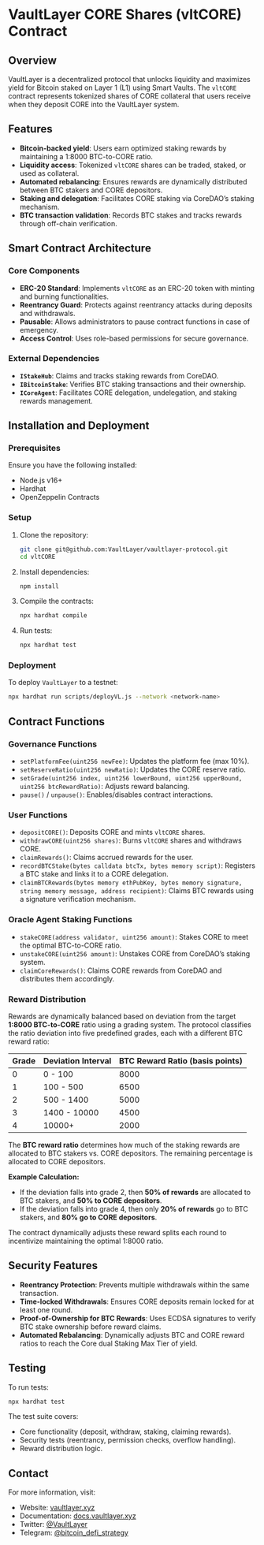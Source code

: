 # VaultLayer CORE Shares (vltCORE) Contract

## Overview
VaultLayer is a decentralized protocol that unlocks liquidity and maximizes yield for Bitcoin staked on Layer 1 (L1) using Smart Vaults. The `vltCORE` contract represents tokenized shares of CORE collateral that users receive when they deposit CORE into the VaultLayer system.

## Features
- **Bitcoin-backed yield**: Users earn optimized staking rewards by maintaining a 1:8000 BTC-to-CORE ratio.
- **Liquidity access**: Tokenized `vltCORE` shares can be traded, staked, or used as collateral.
- **Automated rebalancing**: Ensures rewards are dynamically distributed between BTC stakers and CORE depositors.
- **Staking and delegation**: Facilitates CORE staking via CoreDAO’s staking mechanism.
- **BTC transaction validation**: Records BTC stakes and tracks rewards through off-chain verification.

## Smart Contract Architecture
### Core Components
- **ERC-20 Standard**: Implements `vltCORE` as an ERC-20 token with minting and burning functionalities.
- **Reentrancy Guard**: Protects against reentrancy attacks during deposits and withdrawals.
- **Pausable**: Allows administrators to pause contract functions in case of emergency.
- **Access Control**: Uses role-based permissions for secure governance.

### External Dependencies
- **`IStakeHub`**: Claims and tracks staking rewards from CoreDAO.
- **`IBitcoinStake`**: Verifies BTC staking transactions and their ownership.
- **`ICoreAgent`**: Facilitates CORE delegation, undelegation, and staking rewards management.

## Installation and Deployment
### Prerequisites
Ensure you have the following installed:
- Node.js v16+
- Hardhat
- OpenZeppelin Contracts

### Setup
1. Clone the repository:
   ```sh
   git clone git@github.com:VaultLayer/vaultlayer-protocol.git
   cd vltCORE
   ```
2. Install dependencies:
   ```sh
   npm install
   ```
3. Compile the contracts:
   ```sh
   npx hardhat compile
   ```
4. Run tests:
   ```sh
   npx hardhat test
   ```

### Deployment
To deploy `VaultLayer` to a testnet:
```sh
npx hardhat run scripts/deployVL.js --network <network-name>
```

## Contract Functions
### Governance Functions
- `setPlatformFee(uint256 newFee)`: Updates the platform fee (max 10%).
- `setReserveRatio(uint256 newRatio)`: Updates the CORE reserve ratio.
- `setGrade(uint256 index, uint256 lowerBound, uint256 upperBound, uint256 btcRewardRatio)`: Adjusts reward balancing.
- `pause()` / `unpause()`: Enables/disables contract interactions.

### User Functions
- `depositCORE()`: Deposits CORE and mints `vltCORE` shares.
- `withdrawCORE(uint256 shares)`: Burns `vltCORE` shares and withdraws CORE.
- `claimRewards()`: Claims accrued rewards for the user.
- `recordBTCStake(bytes calldata btcTx, bytes memory script)`: Registers a BTC stake and links it to a CORE delegation.
- `claimBTCRewards(bytes memory ethPubKey, bytes memory signature, string memory message, address recipient)`: Claims BTC rewards using a signature verification mechanism.

### Oracle Agent Staking Functions
- `stakeCORE(address validator, uint256 amount)`: Stakes CORE to meet the optimal BTC-to-CORE ratio.
- `unstakeCORE(uint256 amount)`: Unstakes CORE from CoreDAO’s staking system.
- `claimCoreRewards()`: Claims CORE rewards from CoreDAO and distributes them accordingly.

### Reward Distribution
Rewards are dynamically balanced based on deviation from the target **1:8000 BTC-to-CORE** ratio using a grading system. The protocol classifies the ratio deviation into five predefined grades, each with a different BTC reward ratio:

| Grade | Deviation Interval  | BTC Reward Ratio (basis points) |
|-------|--------------------|----------------------------|
| 0     | 0 - 100           | 8000                       |
| 1     | 100 - 500         | 6500                       |
| 2     | 500 - 1400        | 5000                       |
| 3     | 1400 - 10000      | 4500                       |
| 4     | 10000+            | 2000                       |

The **BTC reward ratio** determines how much of the staking rewards are allocated to BTC stakers vs. CORE depositors. The remaining percentage is allocated to CORE depositors. 

**Example Calculation:**
- If the deviation falls into grade 2, then **50% of rewards** are allocated to BTC stakers, and **50% to CORE depositors**.
- If the deviation falls into grade 4, then only **20% of rewards** go to BTC stakers, and **80% go to CORE depositors**.

The contract dynamically adjusts these reward splits each round to incentivize maintaining the optimal 1:8000 ratio.

## Security Features
- **Reentrancy Protection**: Prevents multiple withdrawals within the same transaction.
- **Time-locked Withdrawals**: Ensures CORE deposits remain locked for at least one round.
- **Proof-of-Ownership for BTC Rewards**: Uses ECDSA signatures to verify BTC stake ownership before reward claims.
- **Automated Rebalancing**: Dynamically adjusts BTC and CORE reward ratios to reach the Core dual Staking Max Tier of yield.

## Testing
To run tests:
```sh
npx hardhat test
```
The test suite covers:
- Core functionality (deposit, withdraw, staking, claiming rewards).
- Security tests (reentrancy, permission checks, overflow handling).
- Reward distribution logic.

## Contact
For more information, visit:
- Website: [vaultlayer.xyz](https://vaultlayer.xyz)
- Documentation: [docs.vaultlayer.xyz](https://docs.vaultlayer.xyz)
- Twitter: [@VaultLayer](https://twitter.com/VaultLayer)
- Telegram: [@bitcoin_defi_strategy](https://t.me/bitcoin_defi_strategy)


